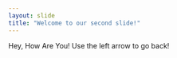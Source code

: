 ```yaml
---
layout: slide
title: "Welcome to our second slide!"
---
```

Hey, How Are You!
Use the left arrow to go back!
